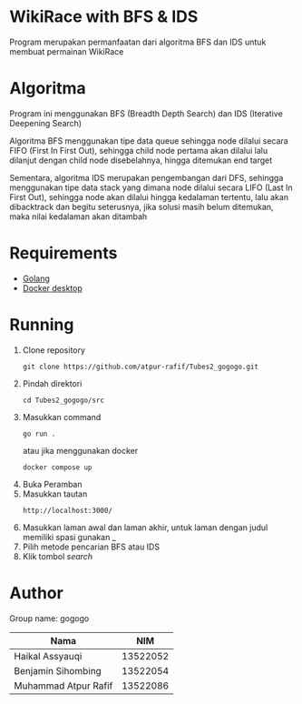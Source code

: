 # WikiRace with BFS & IDS
Program merupakan permanfaatan dari algoritma BFS dan IDS untuk membuat permainan WikiRace

# Algoritma
Program ini menggunakan BFS (Breadth Depth Search) dan IDS (Iterative Deepening Search)

Algoritma BFS menggunakan tipe data queue sehingga node dilalui secara FIFO (First In First Out), sehingga child node pertama akan dilalui lalu dilanjut dengan child node disebelahnya, hingga ditemukan end target

Sementara, algoritma IDS merupakan pengembangan dari DFS, sehingga menggunakan tipe data stack yang dimana node dilalui secara LIFO (Last In First Out), sehingga node akan dilalui hingga kedalaman tertentu, lalu akan dibacktrack dan begitu seterusnya, jika solusi masih belum ditemukan, maka nilai kedalaman akan ditambah

# Requirements
- [Golang](https://go.dev/doc/install)
- [Docker desktop](https://www.docker.com/products/docker-desktop/)
  
# Running
1. Clone repository
   ```
   git clone https://github.com/atpur-rafif/Tubes2_gogogo.git
   ```
2. Pindah direktori
   ```
   cd Tubes2_gogogo/src
   ```
3. Masukkan command
   ```
   go run .
   ```
   atau jika menggunakan docker
   ```
   docker compose up
   ```
4. Buka Peramban
5. Masukkan tautan
   ```
   http://localhost:3000/
   ```
6. Masukkan laman awal dan laman akhir, untuk laman dengan judul memiliki spasi gunakan _
7. Pilih metode pencarian BFS atau IDS
8. Klik tombol _search_

# Author
Group name: gogogo

|Nama	                |NIM
|---------------------|--------
|Haikal Assyauqi	    |13522052
|Benjamin Sihombing	  |13522054
|Muhammad Atpur Rafif	|13522086
